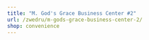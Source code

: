 ```yaml
---
title: "M. God's Grace Business Center #2"
url: /zwedru/m-gods-grace-business-center-2/
shop: convenience
---
```

